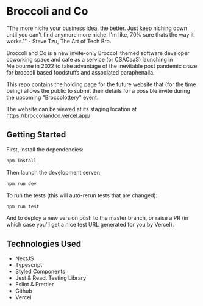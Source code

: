 # Broccoli and Co

"The more niche your business idea, the better. Just keep niching down until you can't find anymore more niche. I'm like, 70% sure thats the way it works.'" - Steve Tzu, The Art of Tech Bro.

Broccoli and Co is a new invite-only Broccoli themed software developer coworking space and cafe as a service (or CSACaaS) launching in Melbourne in 2022 to take advantage of the inevitable post pandemic craze for broccoli based foodstuffs and associated paraphenalia.

This repo contains the holding page for the future website that (for the time being) allows the public to submit their details for a possible invite during the upcoming "Broccolottery" event.

The website can be viewed at its staging location at https://broccoliandco.vercel.app/

## Getting Started

First, install the dependencies:

```bash
npm install
```

Then launch the development server:

```bash
npm run dev
```

To run the tests (this will auto-rerun tests that are changed):

```bash
npm run test
```

And to deploy a new version push to the master branch, or raise a PR (in which case you'll get a nice test URL generated for you by Vercel).

## Technologies Used

- NextJS
- Typescript
- Styled Components
- Jest & React Testing Library
- Eslint & Prettier
- Github
- Vercel
